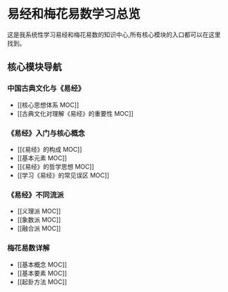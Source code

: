 # 易经和梅花易数学习总览

这是我系统性学习易经和梅花易数的知识中心,所有核心模块的入口都可以在这里找到。

## 核心模块导航

### 中国古典文化与《易经》
- [[核心思想体系 MOC]]
- [[古典文化对理解《易经》的重要性 MOC]]

### 《易经》入门与核心概念
- [[《易经》的构成 MOC]]
- [[基本元素 MOC]]
- [[《易经》的哲学思想 MOC]]
- [[学习《易经》的常见误区 MOC]]

### 《易经》不同流派
- [[义理派 MOC]]
- [[象数派 MOC]]
- [[融合派 MOC]]

### 梅花易数详解
- [[基本概念 MOC]]
- [[基本要素 MOC]]
- [[起卦方法 MOC]]